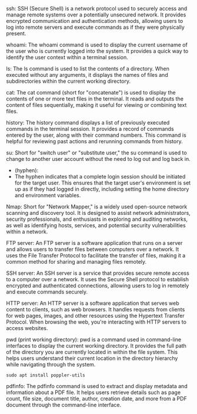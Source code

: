 ssh:
SSH (Secure Shell) is a network protocol used to securely access and manage remote systems over a potentially unsecured network. It provides encrypted communication and authentication methods, allowing users to log into remote servers and execute commands as if they were physically present.

whoami:
The whoami command is used to display the current username of the user who is currently logged into the system. It provides a quick way to identify the user context within a terminal session.

ls:
The ls command is used to list the contents of a directory. When executed without any arguments, it displays the names of files and subdirectories within the current working directory.

cat:
The cat command (short for "concatenate") is used to display the contents of one or more text files in the terminal. It reads and outputs the content of files sequentially, making it useful for viewing or combining text files.

history:
The history command displays a list of previously executed commands in the terminal session. It provides a record of commands entered by the user, along with their command numbers. This command is helpful for reviewing past actions and rerunning commands from history.

su: 
Short for "switch user" or "substitute user," the su command is used to change to another user account without the need to log out and log back in.

- (hyphen):
- The hyphen indicates that a complete login session should be initiated for the target user. This ensures that the target user's environment is set up as if they had logged in directly, including setting the home directory and environment variables.

Nmap:
Short for "Network Mapper," is a widely used open-source network scanning and discovery tool. It is designed to assist network administrators, security professionals, and enthusiasts in exploring and auditing networks, as well as identifying hosts, services, and potential security vulnerabilities within a network.

FTP server: 
An FTP server is a software application that runs on a server and allows users to transfer files between computers over a network. It uses the File Transfer Protocol to facilitate the transfer of files, making it a common method for sharing and managing files remotely.

SSH server: 
An SSH server is a service that provides secure remote access to a computer over a network. It uses the Secure Shell protocol to establish encrypted and authenticated connections, allowing users to log in remotely and execute commands securely.

HTTP server: 
An HTTP server is a software application that serves web content to clients, such as web browsers. It handles requests from clients for web pages, images, and other resources using the Hypertext Transfer Protocol. When browsing the web, you're interacting with HTTP servers to access websites.

pwd (print working directory): 
pwd is a command used in command-line interfaces to display the current working directory. It provides the full path of the directory you are currently located in within the file system. This helps users understand their current location in the directory hierarchy while navigating through the system.

    sudo apt install poppler-utils
pdfinfo: 
The pdfinfo command is used to extract and display metadata and information about a PDF file. It helps users retrieve details such as page count, file size, document title, author, creation date, and more from a PDF document through the command-line interface.
